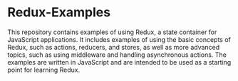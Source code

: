 # Redux-Examples
This repository contains examples of using Redux, a state container for JavaScript applications. It includes examples of using the basic concepts of Redux, such as actions, reducers, and stores, as well as more advanced topics, such as using middleware and handling asynchronous actions. The examples are written in JavaScript and are intended to be used as a starting point for learning Redux.